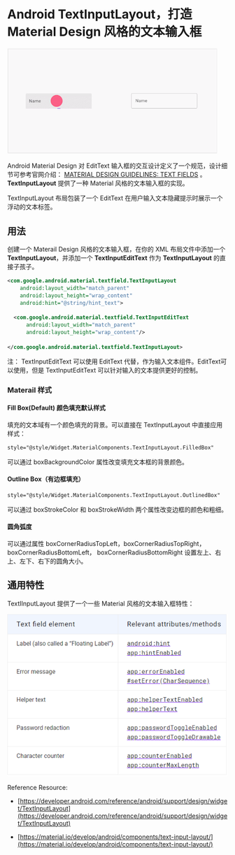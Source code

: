 # Android TextInputLayout，打造 Material Design 风格的文本输入框

<img src="./img/mio-design_assets_textfields-anatomy-label-text-do.gif" width=480 />

Android Material Design 对 EditText 输入框的交互设计定义了一个规范，设计细节可参考官网介绍： [MATERIAL DESIGN GUIDELINES: TEXT FIELDS](https://material.io/design/components/text-fields.html) 。**TextInputLayout** 提供了一种 Material 风格的文本输入框的实现。  

TextInputLayout 布局包装了一个 EditText 在用户输入文本隐藏提示时展示一个浮动的文本标签。    

## 用法

创建一个 Materail Design 风格的文本输入框，在你的 XML 布局文件中添加一个 **TextInputLayout**，并添加一个 **TextInputEditText** 作为  **TextInputLayout** 的直接子孩子。  

```xml
<com.google.android.material.textfield.TextInputLayout
    android:layout_width="match_parent"
    android:layout_height="wrap_content"
    android:hint="@string/hint_text">

  <com.google.android.material.textfield.TextInputEditText
      android:layout_width="match_parent"
      android:layout_height="wrap_content"/>

</com.google.android.material.textfield.TextInputLayout>
```

注： TextInputEditText 可以使用 EditText 代替，作为输入文本组件。EditText可以使用，但是 TextInputEditText 可以针对输入的文本提供更好的控制。  

### Materail 样式

#### Fill Box(Default) 颜色填充默认样式

填充的文本域有一个颜色填充的背景。可以直接在 TextInputLayout 中直接应用样式：  

```xml
style="@style/Widget.MaterialComponents.TextInputLayout.FilledBox"
```

可以通过 boxBackgroundColor 属性改变填充文本框的背景颜色。  

#### Outline Box（有边框填充）

```xml
style="@style/Widget.MaterialComponents.TextInputLayout.OutlinedBox"
```

可以通过 boxStrokeColor 和 boxStrokeWidth 两个属性改变边框的颜色和粗细。  

#### 圆角弧度

可以通过属性 boxCornerRadiusTopLeft，boxCornerRadiusTopRight，boxCornerRadiusBottomLeft， boxCornerRadiusBottomRight 设置左上、右上、左下、右下的圆角大小。  

## 通用特性

TextIInputLayout 提供了一个一些 Material 风格的文本输入框特性：  

<img src="./img/textinputlayout-common-features.png" />


Reference Resource:  

- [https://developer.android.com/reference/android/support/design/widget/TextInputLayout](https://developer.android.com/reference/android/support/design/widget/TextInputLayout)

- [https://material.io/develop/android/components/text-input-layout/](https://material.io/develop/android/components/text-input-layout/)

